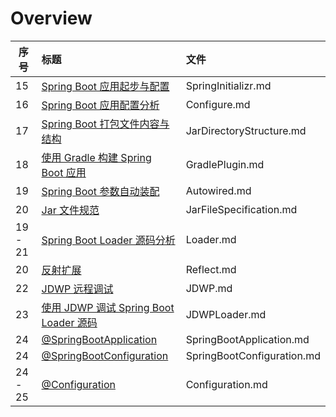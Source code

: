 # Overview

| 序号    | 标题                                                       | 文件                       |
| ------- | :--------------------------------------------------------- | :------------------------- |
| 15      | [Spring Boot 应用起步与配置](SpringInitializr.md)          | SpringInitializr.md        |
| 16      | [Spring Boot 应用配置分析](Configure.md)                   | Configure.md               |
| 17      | [Spring Boot 打包文件内容与结构](JarDirectoryStructure.md) | JarDirectoryStructure.md   |
| 18      | [使用 Gradle 构建 Spring Boot 应用](GradlePlugin.md)       | GradlePlugin.md            |
| 19      | [Spring Boot 参数自动装配](Autowired.md)                   | Autowired.md               |
| 20      | [Jar 文件规范](JarFileSpecification.md)                    | JarFileSpecification.md    |
| 19 - 21 | [Spring Boot Loader 源码分析](Loader.md)                   | Loader.md                  |
| 20      | [反射扩展](Reflect.md)                                     | Reflect.md                 |
| 22      | [JDWP 远程调试](JDWP.md)                                   | JDWP.md                    |
| 23      | [使用 JDWP 调试 Spring Boot Loader 源码](JDWPLoader.md)    | JDWPLoader.md              |
| 24      | [@SpringBootApplication](SpringBootApplication.md)         | SpringBootApplication.md   |
| 24      | [@SpringBootConfiguration](SpringBootConfiguration.md)     | SpringBootConfiguration.md |
| 24 - 25 | [@Configuration](Configuration.md)                         | Configuration.md           |

